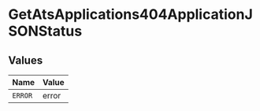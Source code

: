 # GetAtsApplications404ApplicationJSONStatus


## Values

| Name    | Value   |
| ------- | ------- |
| `ERROR` | error   |